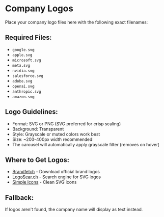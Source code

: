 # Company Logos

Place your company logo files here with the following exact filenames:

## Required Files:
- `google.svg`
- `apple.svg`
- `microsoft.svg`
- `meta.svg`
- `nvidia.svg`
- `salesforce.svg`
- `adobe.svg`
- `openai.svg`
- `anthropic.svg`
- `amazon.svg`

## Logo Guidelines:
- Format: SVG or PNG (SVG preferred for crisp scaling)
- Background: Transparent
- Style: Grayscale or muted colors work best
- Size: ~200-400px width recommended
- The carousel will automatically apply grayscale filter (removes on hover)

## Where to Get Logos:
- [Brandfetch](https://brandfetch.com/) - Download official brand logos
- [LogoSear.ch](https://logosear.ch/) - Search engine for SVG logos
- [Simple Icons](https://simpleicons.org/) - Clean SVG icons

## Fallback:
If logos aren't found, the company name will display as text instead.


